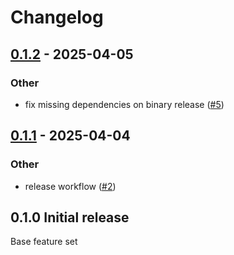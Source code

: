# Changelog

## [0.1.2](https://github.com/lilith-roth/web-dump-rs/compare/v0.1.1...v0.1.2) - 2025-04-05

### Other

- fix missing dependencies on binary release ([#5](https://github.com/lilith-roth/web-dump-rs/pull/5))

## [0.1.1](https://github.com/lilith-roth/web-dump-rs/compare/v0.1.0...v0.1.1) - 2025-04-04

### Other

- release workflow ([#2](https://github.com/lilith-roth/web-dump-rs/pull/2))

## 0.1.0 Initial release

Base feature set
